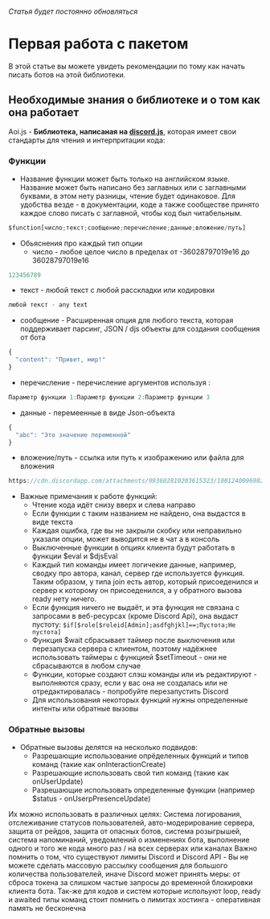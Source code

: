 ######  Статья будет постоянно обновляться
# Первая работа с пакетом


В этой статье вы можете увидеть рекомендации по тому как начать писать ботов на этой библиотеки.

## Необходимые знания о библиотеке и о том как она работает
Aoi.js - **Библиотека, написаная на [discord.js](https://github.com/discordjs/discord.js)**, которая имеет свои стандарты для чтения и интерпритации кода:

### Функции
* Название функции может быть только на английском языке. Название может быть написано без заглавных или с заглавными буквами, в этом нету разницы, чтение будет одинаковое. Для удобства везде - в документации, коде а также сообществе принято каждое слово писать с заглавной, чтобы код был читабельным.

```javascript
$function[число;текст;сообщение;перечисление;данные;вложение/путь] 

```

* Обьяснения про каждый тип опции
  * число - любое целое число в пределах от -36028797019е16 до 36028797019e16  
```javascript
123456789
```
  * текст - любой текст с любой расскладки или кодировки
```javascript
любой текст - any text
```
  * сообщение - Расширенная опция для любого текста, которая поддерживает парсинг, JSON / djs объекты для создания сообщения от бота
```javascript
{
  "content": "Привет, мир!"
}
```
  * перечисление - перечисление аргументов используя :
```javascript
Параметр функции 1:Параметр функции 2:Параметр функции 3
```
  * данные - перемеенные в виде Json-объекта 
```javascript
{
  "abc": "Это значение переменной"
}
```
  * вложение/путь - ссылка или путь к изображению или файла для вложения 
```javascript
https://cdn.discordapp.com/attachments/993602810203615323/1001240096982442004/7285a655445f14bd3c368af66035952f_w200.gif
```

* Важные примечания к работе функций:
  * Чтение кода идёт снизу вверх и слева направо
  * Если функции с таким названием не найдено, она выдастся в виде текста
  * Каждая ошибка, где вы не закрыли скобку или неправильно указали опции, может выводится не в чат а в консоль
  * Выключенные функции в опциях клиента будут работать в функции $eval и $djsEval
  * Каждый тип команды имеет логичекие данные, например, сводку про автора, канал, сервер где используется функция. Таким образом, у типа join есть автор, который присоеденился и сервер к которому он присоеденился, а у обратного вызова ready нету ничего.
  * Если функция ничего не выдаёт, и эта функция не связана с запросами в веб-ресурсах (кроме Discord Api), она выдаст пустоту: `$if[$role[$roleid[Admin];asdfghjkl]==;Пустота;Не пустота]`
  * Функция $wait сбрасывает таймер после выключения или перезапуска сервера с клиентом, поэтому надёжнее использовать таймеры с функцией $setTimeout - они не сбрасываются в любом случае
  * Функции, которые создают слэш команды или иъ редактируют - выполняются сразу, если у вас она не создалась или не отредактировалась - попробуйте перезапустить Discord
  * Для использования некоторых функций нужны определенные интенты или обратные вызовы
### Обратные вызовы
* Обратные вызовы делятся на несколько подвидов:
  * Разрешающие использование опрёделенных функций и типов команд (такие как onInteractionCreate)
  * Разрешающие использовать свой тип команд (такие как onUserUpdate)
  * Разрешающие использовать определенные функции (например $status - onUserpPresenceUpdate)

Их можно использовать в различных целях: Система логирования, отслеживание статусов пользователей, авто-модерирование сервера, защита от рейдов, защита от опасных ботов, система розыгрышей, система напоминаний, уведомлений о изменениях бота, выполнение одного и того же кода много раз / на всех серверах или каналах
 Важно помнить о том, что существуют лимиты Discord и Discord API - Вы не можете сделать массовую рассылку сообщения для большого количества пользователей, иначе Discord может принять меры: от сброса токена за слишком частые запросы до временной блокировки клиента бота. Так-же для кодов и систем которые испольуют loop, ready и awaited типы команд стоит помнить о лимитах хостинга - оперативная память не бесконечна
